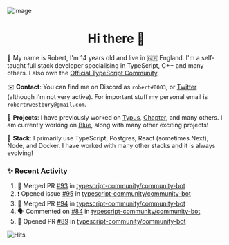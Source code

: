 ![image](https://i.imgur.com/xBqYfL7.jpg)

<h1 align="center">Hi there 👋</h1>

🚀 My name is Robert, I'm 14 years old and live in 🇬🇧 England. I'm a self-taught full stack developer specialising in TypeScript, C++ and many others. I also own the [Official TypeScript Community](https://discord.gg/typescript).

✉️ **Contact**: You can find me on Discord as `robert#0003`, or [Twitter](https://twitter.com/robertwestburyz) (although I'm not very active). For important stuff my personal email is `robertrwestbury@gmail.com`.

🚧 **Projects**: I have previously worked on [Typus](https://github.com/typusio), [Chapter](https://github.com/freecodecamp/chapter), and many others. I am currently working on [Blue](https://github.com/tryblue), along with many other exciting projects!

🥞 **Stack**: I primarily use TypeScript, Postgres, React (sometimes Next), Node, and Docker. I have worked with many other stacks and it is always evolving!

### ✨ Recent Activity

<!--START_SECTION:activity-->
1. 🎉 Merged PR [#93](https://github.com/typescript-community/community-bot/pull/93) in [typescript-community/community-bot](https://github.com/typescript-community/community-bot)
2. ❗️ Opened issue [#95](https://github.com/typescript-community/community-bot/issues/95) in [typescript-community/community-bot](https://github.com/typescript-community/community-bot)
3. 🎉 Merged PR [#94](https://github.com/typescript-community/community-bot/pull/94) in [typescript-community/community-bot](https://github.com/typescript-community/community-bot)
4. 🗣 Commented on [#84](https://github.com/typescript-community/community-bot/issues/84) in [typescript-community/community-bot](https://github.com/typescript-community/community-bot)
5. 💪 Opened PR [#89](https://github.com/typescript-community/community-bot/pull/89) in [typescript-community/community-bot](https://github.com/typescript-community/community-bot)
<!--END_SECTION:activity-->

![Hits](https://hitcounter.pythonanywhere.com/count/tag.svg?url=https%3A%2F%2Fgithub.com%2Frobertwestbury)
